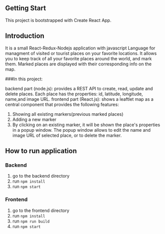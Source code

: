 ## Getting Start
This project is bootstrapped with Create React App.

## Introduction

It is a small React-Redux-Nodejs application with javascript Language for managment of visited or tourist places on your favorite locations. It allows you to keep track of all your favorite places around the world, and mark them. Marked places are displayed with their corresponding info on the map.

 ###In this project:
 
 backend part (node.js): provides a REST API to create, read, update and delete places. Each place has the properties: id, latitude, longitude, name,and image URL.
 frontend part (React.js): shows a leaftlet map as a central component that provides the following features:
 
   1. Showing all existing markers(previous marked places)
   2. Adding a new marker
   3. By clicking on an existing marker, it will be shown the place's properties in a popup window. The popup window allows to edit the name and image URL of selected place, or to       delete the marker.

## How to run application
### Backend
1. go to the backend directory
2. run `npm install`
3. run `npm start`

### Frontend
1. go to the frontend directory
2. run `npm install`
3. run `npm run build`
4. run `npm start`
